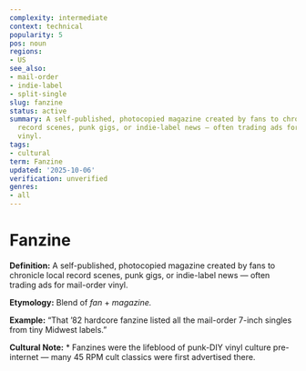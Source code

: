```yaml
---
complexity: intermediate
context: technical
popularity: 5
pos: noun
regions:
- US
see_also:
- mail-order
- indie-label
- split-single
slug: fanzine
status: active
summary: A self-published, photocopied magazine created by fans to chronicle local
  record scenes, punk gigs, or indie-label news — often trading ads for mail-order
  vinyl.
tags:
- cultural
term: Fanzine
updated: '2025-10-06'
verification: unverified
genres:
- all
---
```


# Fanzine

**Definition:** A self-published, photocopied magazine created by fans to chronicle local record scenes, punk gigs, or indie-label news — often trading ads for mail-order vinyl.

**Etymology:** Blend of *fan* + *magazine.*

**Example:** “That ’82 hardcore fanzine listed all the mail-order 7-inch singles from tiny Midwest labels.”

**Cultural Note:** * Fanzines were the lifeblood of punk-DIY vinyl culture pre-internet — many 45 RPM cult classics were first advertised there.

